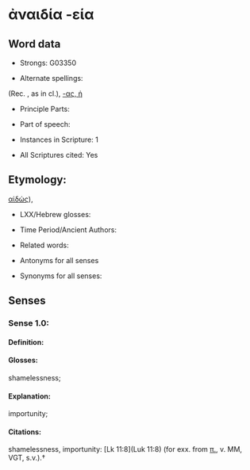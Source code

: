 # ἀναιδία -εία

<!-- Status: S2=NeedsEdits -->
<!-- Lexica used for edits:   -->

## Word data

* Strongs: G03350

* Alternate spellings:

(Rec. , as in cl.), [-ας, ἡ]()

* Principle Parts: 


* Part of speech: 


* Instances in Scripture: 1

* All Scriptures cited: Yes

## Etymology: 

[αἰδώς]()),

* LXX/Hebrew glosses: 


* Time Period/Ancient Authors: 


* Related words: 

* Antonyms for all senses

* Synonyms for all senses: 


## Senses 


### Sense  1.0: 

#### Definition: 

#### Glosses: 

shamelessness; 

#### Explanation: 

importunity; 

#### Citations: 

shamelessness, importunity: [Lk 11:8](Luk 11:8) (for exx. from [π.](), v. MM, VGT, s.v.).†
